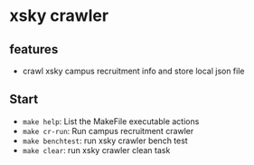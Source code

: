 # xsky crawler

## features

- crawl xsky campus recruitment info and store local json file




## Start

- `make help`: List the MakeFile executable actions
- `make cr-run`:  Run campus recruitment crawler
- `make benchtest`: run xsky crawler bench test
- `make clear`: run xsky crawler clean task

